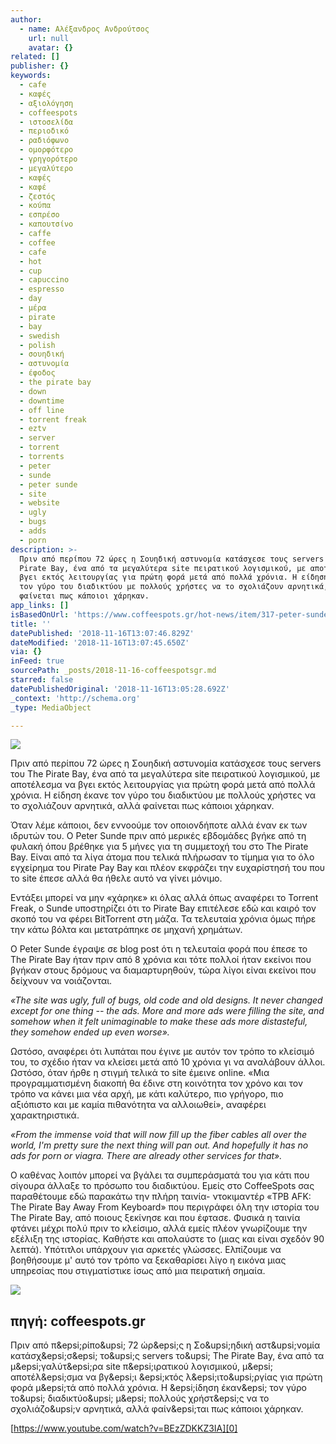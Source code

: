 ```yaml
---
author:
  - name: Αλέξανδρος Ανδρούτσος
    url: null
    avatar: {}
related: []
publisher: {}
keywords:
  - cafe
  - καφές
  - αξιολόγηση
  - coffeespots
  - ιστοσελίδα
  - περιοδικό
  - ραδιόφωνο
  - ομορφότερο
  - γρηγορότερο
  - μεγαλύτερο
  - καφές
  - καφέ
  - ζεστός
  - κούπα
  - εσπρέσο
  - καπουτσίνο
  - caffe
  - coffee
  - cafe
  - hot
  - cup
  - capuccino
  - espresso
  - day
  - μέρα
  - pirate
  - bay
  - swedish
  - polish
  - σουηδική
  - αστυνομία
  - έφοδος
  - the pirate bay
  - down
  - downtime
  - off line
  - torrent freak
  - eztv
  - server
  - torrent
  - torrents
  - peter
  - sunde
  - peter sunde
  - site
  - website
  - ugly
  - bugs
  - adds
  - porn
description: >-
  Πριν από περίπου 72 ώρες η Σουηδική αστυνομία κατάσχεσε τους servers του The
  Pirate Bay, ένα από τα μεγαλύτερα site πειρατικού λογισμικού, με αποτέλεσμα να
  βγει εκτός λειτουργίας για πρώτη φορά μετά από πολλά χρόνια. Η είδηση έκανε
  τον γύρο του διαδικτύου με πολλούς χρήστες να το σχολιάζουν αρνητικά, αλλά
  φαίνεται πως κάποιοι χάρηκαν.
app_links: []
isBasedOnUrl: 'https://www.coffeespots.gr/hot-news/item/317-peter-sunde'
title: ''
datePublished: '2018-11-16T13:07:46.829Z'
dateModified: '2018-11-16T13:07:45.650Z'
via: {}
inFeed: true
sourcePath: _posts/2018-11-16-coffeespotsgr.md
starred: false
datePublishedOriginal: '2018-11-16T13:05:28.692Z'
_context: 'http://schema.org'
_type: MediaObject

---
```

![](https://the-grid-user-content.s3-us-west-2.amazonaws.com/e699454e-554d-454b-8513-221b417bb488.jpg)

Πριν από περίπου 72 ώρες η Σουηδική αστυνομία κατάσχεσε τους servers του The Pirate Bay, ένα από τα μεγαλύτερα site πειρατικού λογισμικού, με αποτέλεσμα να βγει εκτός λειτουργίας για πρώτη φορά μετά από πολλά χρόνια. Η είδηση έκανε τον γύρο του διαδικτύου με πολλούς χρήστες να το σχολιάζουν αρνητικά, αλλά φαίνεται πως κάποιοι χάρηκαν.

Όταν λέμε κάποιοι, δεν εννοούμε τον οποιονδήποτε αλλά έναν εκ των ιδρυτών του. Ο Peter Sunde πριν από μερικές εβδομάδες βγήκε από τη φυλακή όπου βρέθηκε για 5 μήνες για τη συμμετοχή του στο The Pirate Bay. Είναι από τα λίγα άτομα που τελικά πλήρωσαν το τίμημα για το όλο εγχείρημα του Pirate Pay Bay και πλέον εκφράζει την ευχαρίστησή του που το site έπεσε αλλά θα ήθελε αυτό να γίνει μόνιμο.

Εντάξει μπορεί να μην «χάρηκε» κι όλας αλλά όπως αναφέρει το Torrent Freak, ο Sunde υποστηρίζει ότι το Pirate Bay επιτέλεσε εδώ και καιρό τον σκοπό του να φέρει BitTorrent στη μάζα. Τα τελευταία χρόνια όμως πήρε την κάτω βόλτα και μετατράπηκε σε μηχανή χρημάτων.

Ο Peter Sunde έγραψε σε blog post ότι η τελευταία φορά που έπεσε το The Pirate Bay ήταν πριν από 8 χρόνια και τότε πολλοί ήταν εκείνοι που βγήκαν στους δρόμους να διαμαρτυρηθούν, τώρα λίγοι είναι εκείνοι που δείχνουν να νοιάζονται.

_«The site was ugly, full of bugs, old code and old designs. It never changed except for one thing -- the ads. More and more ads were filling the site, and somehow when it felt unimaginable to make these ads more distasteful, they somehow ended up even worse»._

Ωστόσο, αναφέρει ότι λυπάται που έγινε με αυτόν τον τρόπο το κλείσιμό του, το σχέδιο ήταν να κλείσει μετά από 10 χρόνια γι να αναλάβουν άλλοι. Ωστόσο, όταν ήρθε η στιγμή τελικά το site έμεινε online. «Μια προγραμματισμένη διακοπή θα έδινε στη κοινότητα τον χρόνο και τον τρόπο να κάνει μια νέα αρχή, με κάτι καλύτερο, πιο γρήγορο, πιο αξιόπιστο και με καμία πιθανότητα να αλλοιωθεί», αναφέρει χαρακτηριστικά.

_«From the immense void that will now fill up the fiber cables all over the world, I'm pretty sure the next thing will pan out. And hopefully it has no ads for porn or viagra. There are already other services for that»._

Ο καθένας λοιπόν μπορεί να βγάλει τα συμπεράσματά του για κάτι που σίγουρα άλλαξε το πρόσωπο του διαδικτύου. Εμείς στο CoffeeSpots σας παραθέτουμε εδώ παρακάτω την πλήρη ταινία- ντοκιμαντέρ «TPB AFK: The Pirate Bay Away From Keyboard» που περιγράφει όλη την ιστορία του The Pirate Bay, από ποιους ξεκίνησε και που έφτασε. Φυσικά η ταινία φτάνει μέχρι πολύ πριν το κλείσιμο, αλλά εμείς πλέον γνωρίζουμε την εξέλιξη της ιστορίας. Καθήστε και απολαύστε το (μιας και είναι σχεδόν 90 λεπτά). Υπότιτλοι υπάρχουν για αρκετές γλώσσες. Ελπίζουμε να βοηθήσουμε μ' αυτό τον τρόπο να ξεκαθαρίσει λίγο η εικόνα μιας υπηρεσίας που στιγματίστικε ίσως από μια πειρατική σημαία.

<article style=""><img src="https://s3-us-west-2.amazonaws.com/the-grid-img/p/db0e74112dcad71dfa2b2f76c853027313e6c548.jpg" /><h1>πηγή: coffeespots.gr</h1><p>Πριν από π&amp;epsi;ρίπο&amp;upsi; 72 ώρ&amp;epsi;ς η Σο&amp;upsi;ηδική αστ&amp;upsi;νομία κατάσχ&amp;epsi;σ&amp;epsi; το&amp;upsi;ς servers το&amp;upsi; The Pirate Bay, ένα από τα μ&amp;epsi;γαλύτ&amp;epsi;ρα site π&amp;epsi;ιρατικού λογισμικού, μ&amp;epsi; αποτέλ&amp;epsi;σμα να βγ&amp;epsi;ι &amp;epsi;κτός λ&amp;epsi;ιτο&amp;upsi;ργίας για πρώτη φορά μ&amp;epsi;τά από πολλά χρόνια. Η &amp;epsi;ίδηση έκαν&amp;epsi; τον γύρο το&amp;upsi; διαδικτύο&amp;upsi; μ&amp;epsi; πολλούς χρήστ&amp;epsi;ς να το σχολιάζο&amp;upsi;ν αρνητικά, αλλά φαίν&amp;epsi;ται πως κάποιοι χάρηκαν.</p></article>

[https://www.youtube.com/watch?v=BEzZDKKZ3IA][0]

[0]: https://www.youtube.com/watch?v=BEzZDKKZ3IA
